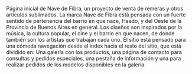 Página inicial de Nave de Fibra, un proyecto de venta de remeras y otros artículos sublimados. 
La marca Nave de Fibra está pensada con un fuerte sentido de pertenencia del barrio en que nace, Haedo, y del Oeste de la Provincia de Buenos Aires en general. Los diseños son inspirados por la música, la cultura popular, el cine y el barrio en que nacen, de donde también son los artistas que trabajan cada uno.
El sitio está pensado para una cómoda navegación desde el index hacia el resto del sitio, que está dividido en: Una galería con los productos, una página de contacto para consultas y pedidos especiales, una pestaña de información y una para realizar pedidos de los modelos disponibles en la galería.
